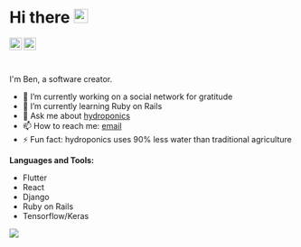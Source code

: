 # Hi there <img src="https://media.giphy.com/media/hvRJCLFzcasrR4ia7z/giphy.gif" width="25px">
<a href="https://www.linkedin.com/in/benjamin-k-740412149/">
  <img align="left" alt="Ben's LinkdeIn" width="22px" src="https://cdn.jsdelivr.net/npm/simple-icons@v3/icons/linkedin.svg" />
</a>
<a href="https://www.instagram.com/_b_y_k/">
  <img align="left" alt="Ben's Instagram" width="22px" src="https://cdn.jsdelivr.net/npm/simple-icons@v3/icons/instagram.svg" />
</a>

<br />
<br />
<br />

I'm Ben, a software creator.

- 🔭 I’m currently working on a social network for gratitude
- 🌱 I’m currently learning Ruby on Rails
- 💬 Ask me about [hydroponics](https://www.wikiwand.com/en/Hydroponics)
- 📫 How to reach me: [email](mailto::1996byk@gmail.com)
- ⚡ Fun fact: hydroponics uses 90% less water than traditional agriculture

**Languages and Tools:**  
- Flutter
- React
- Django
- Ruby on Rails
- Tensorflow/Keras

![](https://komarev.com/ghpvc/?username=benjaminykim&color=green)


<!--
**benjaminykim/benjaminykim** is a ✨ _special_ ✨ repository because its `README.md` (this file) appears on your GitHub profile.
-->
